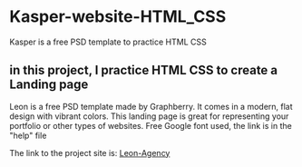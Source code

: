 # Kasper-website-HTML_CSS
Kasper is a free PSD template to practice HTML CSS

<h2>in this project, I practice HTML CSS to create a Landing page</h2>
<p>
  Leon is a free PSD template made by Graphberry. It comes in a modern, flat design with vibrant colors. 
  This landing page is great for representing your portfolio or other types of websites. 
  Free Google font used, the link is in the "help" file
</p>

<p>The link to the project site is: <a href="https://www.graphberry.com/item/kasper-one-page-psd-template" target="_blank">Leon-Agency</a></p>
